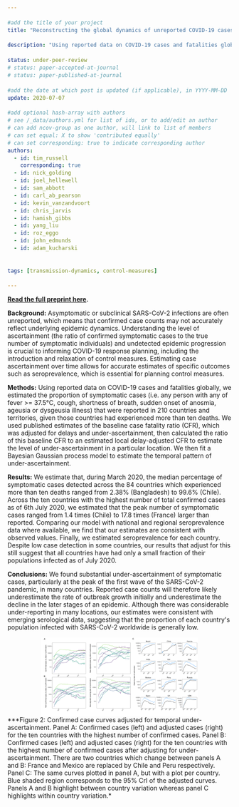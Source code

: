 ```yaml
---

#add the title of your project
title: "Reconstructing the global dynamics of unreported COVID-19 cases and infections"

description: "Using reported data on COVID-19 cases and fatalities globally, we estimated the proportion of symptomatic cases that were reported in 210 countries and territories. We then use these estimates to attempt to reconstruct the pandemic."

status: under-peer-review
# status: paper-accepted-at-journal
# status: paper-published-at-journal

#add the date at which post is updated (if applicable), in YYYY-MM-DD
update: 2020-07-07

#add optional hash-array with authors
# see /_data/authors.yml for list of ids, or to add/edit an author
# can add ncov-group as one author, will link to list of members
# can set equal: X to show 'contributed equally'
# can set corresponding: true to indicate corresponding author 
authors:
  - id: tim_russell
    corresponding: true
  - id: nick_golding
  - id: joel_hellewell
  - id: sam_abbott
  - id: carl_ab_pearson
  - id: kevin_vanzandvoort
  - id: chris_jarvis
  - id: hamish_gibbs
  - id: yang_liu
  - id: roz_eggo
  - id: john_edmunds
  - id: adam_kucharski 


tags: [transmission-dynamics, control-measures]

---
```



**[Read the full preprint here](../reports/UnderReporting.pdf).**

**Background:** Asymptomatic or subclinical SARS-CoV-2 infections are often unreported, which means that confirmed case counts may not accurately reflect
underlying epidemic dynamics. Understanding the level of ascertainment (the ratio of confirmed symptomatic cases to the true number of symptomatic
individuals) and undetected epidemic progression is crucial to informing COVID-19 response planning, including the introduction and relaxation of
control measures. Estimating case ascertainment over time allows for accurate estimates of specific outcomes such as seroprevalence, which is essential for
planning control measures.

**Methods:** Using reported data on COVID-19 cases and fatalities globally, we estimated the proportion of symptomatic cases (i.e. any person with any of
fever >= 37.5°C, cough, shortness of breath, sudden onset of anosmia, ageusia or dysgeusia illness) that were reported in 210 countries and territories,
given those countries had experienced more than ten deaths. We used published estimates of the baseline case fatality ratio (CFR), which was adjusted for
delays and under-ascertainment, then calculated the ratio of this baseline CFR to an estimated local delay-adjusted CFR to estimate the level of
under-ascertainment in a particular location. We then fit a Bayesian Gaussian process model to estimate the temporal pattern of under-ascertainment.


**Results:** We estimate that, during March 2020, the median percentage of symptomatic cases detected across the 84 countries which experienced more than
ten deaths ranged from 2.38% (Bangladesh) to 99.6% (Chile). Across the ten countries with the highest number of total confirmed cases as of 6th July 2020,
we estimated that the peak number of symptomatic cases ranged from 1.4 times (Chile) to 17.8 times (France) larger than reported. Comparing our model with
national and regional seroprevalence data where available, we find that our estimates are consistent with observed values. Finally, we estimated
seroprevalence for each country. Despite low case detection in some countries, our results that adjust for this still suggest that all countries have had only
a small fraction of their populations infected as of July 2020.

**Conclusions:** We found substantial under-ascertainment of symptomatic cases, particularly at the peak of the first wave of the SARS-CoV-2 pandemic, in many countries.
Reported case counts will therefore likely underestimate the rate of outbreak growth initially and underestimate the decline in the later stages of an
epidemic. Although there was considerable under-reporting in many locations, our estimates were consistent with emerging serological data, suggesting that
the proportion of each country's population infected with SARS-CoV-2 worldwide is generally low.

<img src="../reports/under_reporting.png" width="70%" style="display: block; margin: auto;" />
***Figure 2: Confirmed case curves adjusted for temporal under-ascertainment. Panel A: Confirmed cases (left) and adjusted cases (right) for the ten
countries with the highest number of confirmed cases. Panel B: Confirmed cases (left) and adjusted cases (right) for the ten countries with the highest number
of confirmed cases after adjusting for under-ascertainment. There are two countries which change between panels A and B: France and Mexico are replaced
by Chile and Peru respectively. Panel C: The same curves plotted in panel A, but with a plot per country. Blue shaded region corresponds to the 95% CrI of
the adjusted curves. Panels A and B highlight between country variation whereas panel C highlights within country variation.*

